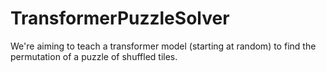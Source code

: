 # TransformerPuzzleSolver
We're aiming to teach a transformer model (starting at random) to find the permutation of a puzzle of shuffled tiles.
